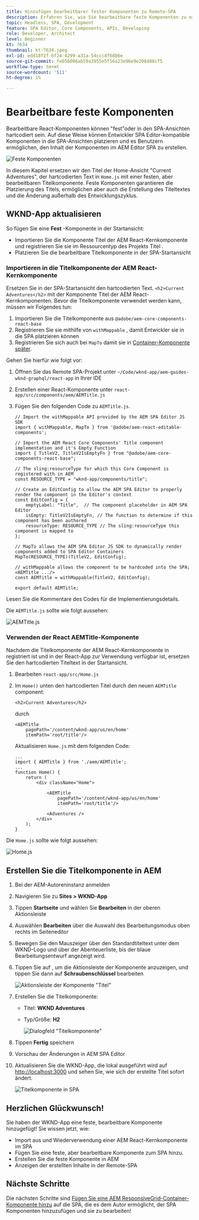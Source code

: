 ```yaml
---
title: Hinzufügen bearbeitbarer fester Komponenten zu Remote-SPA
description: Erfahren Sie, wie Sie bearbeitbare feste Komponenten zu einer Remote-SPA hinzufügen.
topic: Headless, SPA, Development
feature: SPA Editor, Core Components, APIs, Developing
role: Developer, Architect
level: Beginner
kt: 7634
thumbnail: kt-7634.jpeg
exl-id: edd18f2f-6f24-4299-a31a-54ccc4f6d86e
source-git-commit: fe056006ab59a3955e5f16a23e96e9e208408cf5
workflow-type: tm+mt
source-wordcount: '511'
ht-degree: 1%

---
```


# Bearbeitbare feste Komponenten

Bearbeitbare React-Komponenten können &quot;fest&quot;oder in den SPA-Ansichten hartcodiert sein. Auf diese Weise können Entwickler SPA Editor-kompatible Komponenten in die SPA-Ansichten platzieren und es Benutzern ermöglichen, den Inhalt der Komponenten im AEM Editor SPA zu erstellen.

![Feste Komponenten](./assets/spa-fixed-component/intro.png)

In diesem Kapitel ersetzen wir den Titel der Home-Ansicht &quot;Current Adventures&quot;, der hartcodierten Text in `Home.js` mit einer festen, aber bearbeitbaren Titelkomponente. Feste Komponenten garantieren die Platzierung des Titels, ermöglichen aber auch die Erstellung des Titeltextes und die Änderung außerhalb des Entwicklungszyklus.

## WKND-App aktualisieren

So fügen Sie eine __Fest__ -Komponente in der Startansicht:

+ Importieren Sie die Komponente Titel der AEM React-Kernkomponente und registrieren Sie sie im Ressourcentyp des Projekts Titel .
+ Platzieren Sie die bearbeitbare Titelkomponente in der SPA-Startansicht

### Importieren in die Titelkomponente der AEM React-Kernkomponente

Ersetzen Sie in der SPA-Startansicht den hartcodierten Text. `<h2>Current Adventures</h2>` mit der Komponente Titel der AEM React-Kernkomponenten. Bevor die Titelkomponente verwendet werden kann, müssen wir Folgendes tun:

1. Importieren Sie die Titelkomponente aus `@adobe/aem-core-components-react-base`
1. Registrieren Sie sie mithilfe von `withMappable` , damit Entwickler sie in die SPA platzieren können
1. Registrieren Sie sich auch bei `MapTo` damit sie in [Container-Komponente später](./spa-container-component.md).

Gehen Sie hierfür wie folgt vor:

1. Öffnen Sie das Remote SPA-Projekt unter `~/Code/wknd-app/aem-guides-wknd-graphql/react-app` in Ihrer IDE
1. Erstellen einer React-Komponente unter `react-app/src/components/aem/AEMTitle.js`
1. Fügen Sie den folgenden Code zu `AEMTitle.js`.

   ```
   // Import the withMappable API provided by the AEM SPA Editor JS SDK
   import { withMappable, MapTo } from '@adobe/aem-react-editable-components';
   
   // Import the AEM React Core Components' Title component implementation and it's Empty Function 
   import { TitleV2, TitleV2IsEmptyFn } from "@adobe/aem-core-components-react-base";
   
   // The sling:resourceType for which this Core Component is registered with in AEM
   const RESOURCE_TYPE = "wknd-app/components/title";
   
   // Create an EditConfig to allow the AEM SPA Editor to properly render the component in the Editor's context
   const EditConfig = {    
       emptyLabel: "Title",  // The component placeholder in AEM SPA Editor
       isEmpty: TitleV2IsEmptyFn, // The function to determine if this component has been authored
       resourceType: RESOURCE_TYPE // The sling:resourceType this component is mapped to
   };
   
   // MapTo allows the AEM SPA Editor JS SDK to dynamically render components added to SPA Editor Containers
   MapTo(RESOURCE_TYPE)(TitleV2, EditConfig);
   
   // withMappable allows the component to be hardcoded into the SPA; <AEMTitle .../>
   const AEMTitle = withMappable(TitleV2, EditConfig);
   
   export default AEMTitle;
   ```

Lesen Sie die Kommentare des Codes für die Implementierungsdetails.

Die `AEMTitle.js` sollte wie folgt aussehen:

![AEMTitle.js](./assets/spa-fixed-component/aem-title-js.png)

### Verwenden der React AEMTitle-Komponente

Nachdem die Titelkomponente der AEM React-Kernkomponente in registriert ist und in der React-App zur Verwendung verfügbar ist, ersetzen Sie den hartcodierten Titeltext in der Startansicht.

1. Bearbeiten `react-app/src/Home.js`
1. Im `Home()` unten den hartcodierten Titel durch den neuen `AEMTitle` component:

   ```
   <h2>Current Adventures</h2>
   ```

   durch

   ```
   <AEMTitle
       pagePath='/content/wknd-app/us/en/home' 
       itemPath='root/title'/>
   ```

   Aktualisieren `Home.js` mit dem folgenden Code:

   ```
   ...
   import { AEMTitle } from './aem/AEMTitle';
   ...
   function Home() {
       return (
           <div className="Home">
   
               <AEMTitle
                   pagePath='/content/wknd-app/us/en/home' 
                   itemPath='root/title'/>
   
               <Adventures />
           </div>
       );
   }
   ```

Die `Home.js` sollte wie folgt aussehen:

![Home.js](./assets/spa-fixed-component/home-js.png)

## Erstellen Sie die Titelkomponente in AEM

1. Bei der AEM-Autoreninstanz anmelden
1. Navigieren Sie zu __Sites > WKND-App__
1. Tippen __Startseite__ und wählen Sie __Bearbeiten__ in der oberen Aktionsleiste
1. Auswählen __Bearbeiten__ über die Auswahl des Bearbeitungsmodus oben rechts im Seiteneditor
1. Bewegen Sie den Mauszeiger über den Standardtiteltext unter dem WKND-Logo und über der Abenteuerliste, bis der blaue Bearbeitungsentwurf angezeigt wird.
1. Tippen Sie auf , um die Aktionsleiste der Komponente anzuzeigen, und tippen Sie dann auf __Schraubenschlüssel__  bearbeiten

   ![Aktionsleiste der Komponente &quot;Titel&quot;](./assets/spa-fixed-component/title-action-bar.png)

1. Erstellen Sie die Titelkomponente:
   + Titel: __WKND Adventures__
   + Typ/Größe: __H2__

      ![Dialogfeld &quot;Titelkomponente&quot;](./assets/spa-fixed-component/title-dialog.png)

1. Tippen __Fertig__ speichern
1. Vorschau der Änderungen in AEM SPA Editor
1. Aktualisieren Sie die WKND-App, die lokal ausgeführt wird auf [http://localhost:3000](http://localhost:3000) und sehen Sie, wie sich der erstellte Titel sofort ändert.

   ![Titelkomponente in SPA](./assets/spa-fixed-component/title-final.png)

## Herzlichen Glückwunsch!

Sie haben der WKND-App eine feste, bearbeitbare Komponente hinzugefügt! Sie wissen jetzt, wie:

+ Import aus und Wiederverwendung einer AEM React-Kernkomponente im SPA
+ Fügen Sie eine feste, aber bearbeitbare Komponente zum SPA hinzu.
+ Erstellen Sie die feste Komponente in AEM
+ Anzeigen der erstellten Inhalte in der Remote-SPA

## Nächste Schritte

Die nächsten Schritte sind [Fügen Sie eine AEM ResponsiveGrid-Container-Komponente hinzu](./spa-container-component.md) auf die SPA, die es dem Autor ermöglicht, der SPA Komponenten hinzuzufügen und sie zu bearbeiten!
